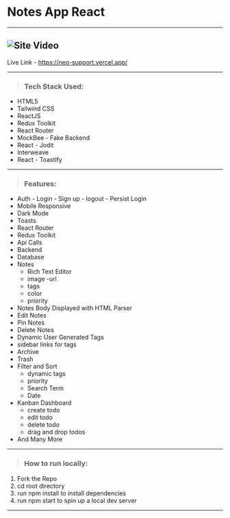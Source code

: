 # Notes App React

---

## ![Site Video](https://github.com/Vishnu-Aithal/notes-app/blob/dev/src/assets/images/notes-react.gif)

Live Link - https://neo-support.vercel.app/

---

> ### Tech Stack Used:

-   HTML5
-   Tailwind CSS
-   ReactJS
-   Redux Toolkit
-   React Router
-   MockBee - Fake Backend
-   React - Jodit
-   Interweave
-   React - Toastify

---

> ### Features:

-   Auth - Login - Sign up - logout - Persist Login
-   Mobile Responsive
-   Dark Mode
-   Toasts
-   React Router
-   Redux Toolkit
-   Api Calls
-   Backend
-   Database
-   Notes
    -   Rich Text Editor
    -   image -url
    -   tags
    -   color
    -   priority
-   Notes Body Displayed with HTML Parser
-   Edit Notes
-   Pin Notes
-   Delete Notes
-   Dynamic User Generated Tags
-   sidebar links for tags
-   Archive
-   Trash
-   Filter and Sort
    -   dynamic tags
    -   priority
    -   Search Term
    -   Date
-   Kanban Dashboard
    -   create todo
    -   edit todo
    -   delete todo
    -   drag and drop todos
-   And Many More

---

> ### How to run locally:

1. Fork the Repo
2. cd root directory
3. run npm install to install dependencies
4. run npm start to spin up a local dev server

---
